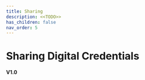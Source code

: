 ```yaml
---
title: Sharing
description: <<TODO>>
has_children: false
nav_order: 5
---
```


# Sharing Digital Credentials
**V1.0**
